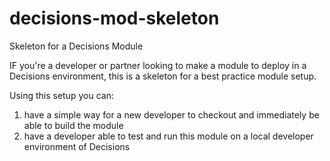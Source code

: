 # decisions-mod-skeleton
Skeleton for a Decisions Module

IF you're a developer or partner looking to make a module to deploy in a Decisions environment, this is a skeleton for a best practice module setup.

Using this setup you can:
1. have a simple way for a new developer to checkout and immediately be able to build the module 
2. have a developer able to test and run this module on a local developer environment of Decisions
